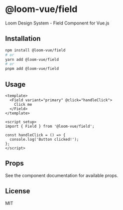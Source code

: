 # @loom-vue/field

Loom Design System - Field Component for Vue.js

## Installation

```bash
npm install @loom-vue/field
# or
yarn add @loom-vue/field
# or
pnpm add @loom-vue/field
```

## Usage

```vue
<template>
  <Field variant="primary" @click="handleClick">
    Click me
  </Field>
</template>

<script setup>
import { Field } from '@loom-vue/field';

const handleClick = () => {
  console.log('Button clicked!');
};
</script>
```

## Props

See the component documentation for available props.

## License

MIT
